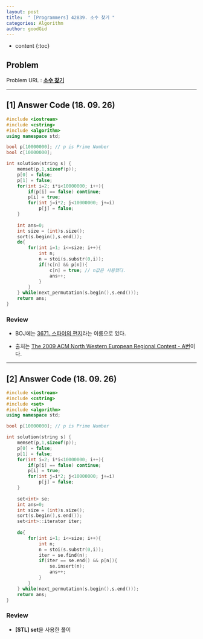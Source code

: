 ```yaml
---
layout: post
title:  " [Programmers] 42839. 소수 찾기 "
categories: Algorithm
author: goodGid
---
```

* content
{:toc}

## Problem 
Problem URL : **[소수 찾기](https://programmers.co.kr/learn/courses/30/lessons/42839)**








---

## [1] Answer Code (18. 09. 26)

``` cpp
#include <iostream>
#include <cstring>
#include <algorithm>
using namespace std;

bool p[10000000]; // p is Prime Number
bool c[10000000];

int solution(string s) {
    memset(p,1,sizeof(p));
    p[0] = false;
    p[1] = false;
    for(int i=2; i*i<10000000; i++){
        if(p[i] == false) continue;
        p[i] = true;
        for(int j=i*2; j<10000000; j+=i)
            p[j] = false;
    }
    
    int ans=0;
    int size = (int)s.size();
    sort(s.begin(),s.end());
    do{
        for(int i=1; i<=size; i++){
            int n;
            n = stoi(s.substr(0,i));
            if(!c[n] && p[n]){
                c[n] = true; // n값은 사용했다.
                ans++;
            }
        }
    } while(next_permutation(s.begin(),s.end()));
    return ans;
}
```

### Review

* BOJ에는 [3671. 스파이의 편지]({{site.url}}/BOJ-3671/)라는 이름으로 있다.

* 출처는 [The 2009 ACM North Western European Regional Contest - A번](http://2009.nwerc.eu/results/nwerc09.pdf)이다.

---


## [2] Answer Code (18. 09. 26)

``` cpp
#include <iostream>
#include <cstring>
#include <set>
#include <algorithm>
using namespace std;

bool p[10000000]; // p is Prime Number

int solution(string s) {
    memset(p,1,sizeof(p));
    p[0] = false;
    p[1] = false;
    for(int i=2; i*i<10000000; i++){
        if(p[i] == false) continue;
        p[i] = true;
        for(int j=i*2; j<10000000; j+=i)
            p[j] = false;
    }
    
    set<int> se;
    int ans=0;
    int size = (int)s.size();
    sort(s.begin(),s.end());
    set<int>::iterator iter;
    
    do{
        for(int i=1; i<=size; i++){
            int n;
            n = stoi(s.substr(0,i));
            iter = se.find(n);
            if(iter == se.end() && p[n]){
                se.insert(n);
                ans++;
            }
        }
    } while(next_permutation(s.begin(),s.end()));
    return ans;
}
```

### Review

* **[STL] set**을 사용한 풀이